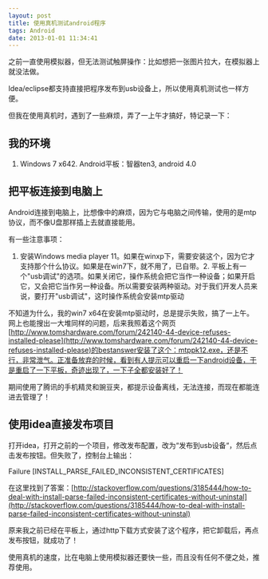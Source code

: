 ```yaml
---
layout: post
title: 使用真机测试android程序
tags: Android
date: 2013-01-01 11:34:41
---
```


之前一直使用模拟器，但无法测试触屏操作：比如想把一张图片拉大，在模拟器上就没法做。 

Idea/eclipse都支持直接把程序发布到usb设备上，所以使用真机测试也一样方便。 

但我在使用真机时，遇到了一些麻烦，弄了一上午才搞好，特记录一下： 

## 我的环境

1.  Windows 7 x642.  Android平板：智器ten3, android 4.0

## 把平板连接到电脑上

Android连接到电脑上，比想像中的麻烦，因为它与电脑之间传输，使用的是mtp协议，而不像U盘那样插上去就直接能用。 

有一些注意事项： 

1.  安装Windows media player 11。如果在winxp下，需要安装这个，因为它才支持那个什么协议。如果是在win7下，就不用了，已自带。2.  平板上有一个"usb调试"的选项。如果关闭它，操作系统会把它当作一种设备；如果开启它，又会把它当作另一种设备。所以需要安装两种驱动。对于我们开发人员来说，要打开"usb调试"，这时操作系统会安装mtp驱动

不知道为什么，我的win7 x64在安装mtp驱动时，总是提示失败，搞了一上午。网上也能搜出一大堆同样的问题，后来我照着这个网页[http://www.tomshardware.com/forum/242140-44-device-refuses-installed-please](http://www.tomshardware.com/forum/242140-44-device-refuses-installed-please)的bestanswer安装了这个：mtppk12.exe，还是不行，非常泄气。正准备放弃的时候，看到有人提示可以重启一下android设备，于是重启了一下平板，奇迹出现了，一下子全都安装好了！ 

期间使用了腾讯的手机精灵和豌豆夹，都提示设备离线，无法连接，而现在都能连进去管理了！ 

## 使用idea直接发布项目

打开idea，打开之前的一个项目，修改发布配置，改为“发布到usb设备“，然后点击发布按钮。但失败了，控制台上输出：

<div class="mycode">Failure [INSTALL_PARSE_FAILED_INCONSISTENT_CERTIFICATES]</div>

在这里找到了答案：[http://stackoverflow.com/questions/3185444/how-to-deal-with-install-parse-failed-inconsistent-certificates-without-uninstal](http://stackoverflow.com/questions/3185444/how-to-deal-with-install-parse-failed-inconsistent-certificates-without-uninstal)

原来我之前已经在平板上，通过http下载方式安装了这个程序，把它卸载后，再点发布按钮，就成功了！ 

使用真机的速度，比在电脑上使用模拟器还要快一些，而且没有任何不便之处，推荐使用。
